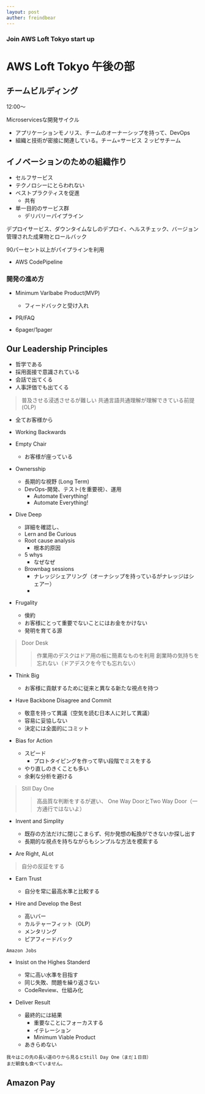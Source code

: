 ```yaml
---
layout: post
auther: freindbear
---
```

### Join AWS Loft Tokyo start up
# AWS Loft Tokyo 午後の部

## チームビルディング
12:00〜

Microservicesな開発サイクル
* アプリケーションモノリス、チームのオーナーシップを持って、DevOps
* 組織と技術が密接に関連している。チーム=サービス
２ッピサチーム

## イノベーションのための組織作り
* セルフサービス
* テクノロシーにとらわれない
* ベストプラクティスを促進
  * 共有
* 単一目的のサービス群
  * デリバリーパイプライン


デプロイサービス、ダウンタイムなしのデプロイ、ヘルスチェック、バージョン管理された成果物とロールバック

90パーセント以上がパイプラインを利用
* AWS CodePipeline

### 開発の進め方
* Minimum Varlbabe Product(MVP)
  * フィードバックと受け入れ
* PR/FAQ

* 6pager/1pager

## Our Leadership Principles
* 哲学である
* 採用面接で意識されている
* 会話で出てくる
* 人事評価でも出てくる

> 普及させる浸透させるが難しい
> 共通言語共通理解が理解できている前提(OLP)

* 全てお客様から
* Working Backwards
* Empty Chair
  * お客様が座っている

* Ownersship
  * 長期的な視野 (Long Term)
  * DevOps-開発、テスト(を重要視）、運用
    * Automate Everything!
    * Automate Everything!

* Dive Deep
  * 詳細を確認し、
  * Lern and Be Curious
  * Root cause analysis
    * 根本的原因
  * 5 whys
    * なぜなぜ
  * Brownbag sessions
    * ナレッジシェアリング（オーナシップを持っているがナレッジはシェアー）
    * 
* Frugality
  * 倹約
  * お客様にとって重要でないことにはお金をかけない
  * 発明を育てる源

> Door Desk
>> 作業用のデスクはドア用の板に簡素なものを利用
>> 創業時の気持ちを忘れない（ドアデスクを今でも忘れない）

* Think Big
  * お客様に貢献するために従来と異なる新たな視点を持つ

* Have Backbone Disagree and Commit
  * 敬意を持って異議（空気を読む日本人に対して異議）
  * 容易に妥協しない
  * 決定には全面的にコミット

* Bias for Action
  * スピード
    * プロトタイピングを作って早い段階でミスをする
  * やり直しのきくことも多い
  * 余剰な分析を避ける

> Still Day One
>> 高品質な判断をするが遅い、
> One Way DoorとTwo Way Door（一方通行ではないよ）
> 
* Invent and Simplity
  * 既存の方法だけに閉じこまらず、何か発想の転換ができないか探し出す
  * 長期的な視点を持ちながらもシンプルな方法を模索する

* Are Right, ALot
> 自分の反証をする

* Earn Trust
  * 自分を常に最高水準と比較する

* Hire and Develop the Best
  * 高いバー
  * カルテャーフィット（OLP）
  * メンタリング
  * ピアフィードバック

`Amazon Jobs`

* Insist on the Highes Standerd
  * 常に高い水準を目指す
  * 同じ失敗、問題を繰り返さない
  * CodeReview、仕組み化

* Deliver Result
  * 最終的には結果
    * 重要なことにフォーカスする
    * イテレーション
    * Minimum Viable Product
  * あきらめない

```
我々はこの先の長い道のりから見るとStill Day One（まだ１日目）
まだ朝食も食べていません。
```




## Amazon Pay


